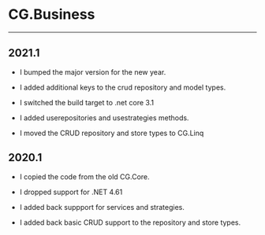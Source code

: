 # CG.Business
---

## 2021.1

* I bumped the major version for the new year.

* I added additional keys to the crud repository and model types.

* I switched the build target to .net core 3.1

* I added userepositories and usestrategies methods.

* I moved the CRUD repository and store types to CG.Linq

## 2020.1

* I copied the code from the old CG.Core.

* I dropped support for .NET 4.61

* I added back suppport for services and strategies.

* I added back basic CRUD support to the repository and store types.

